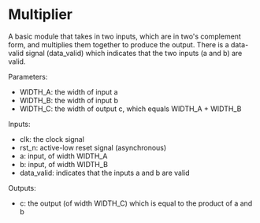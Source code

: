 # Multiplier
A basic module that takes in two inputs, which are in two's complement form, and multiplies
them together to produce the output. There is a data-valid signal (data_valid) which indicates that 
the two inputs (a and b) are valid.

Parameters:
 - WIDTH_A: the width of input a
 - WIDTH_B: the width of input b
 - WIDTH_C: the width of output c, which equals WIDTH_A + WIDTH_B

Inputs:
 - clk: the clock signal
 - rst_n: active-low reset signal (asynchronous)
 - a: input, of width WIDTH_A
 - b: input, of width WIDTH_B
 - data_valid: indicates that the inputs a and b are valid

Outputs:
 - c: the output (of width WIDTH_C) which is equal to the product of a and b 